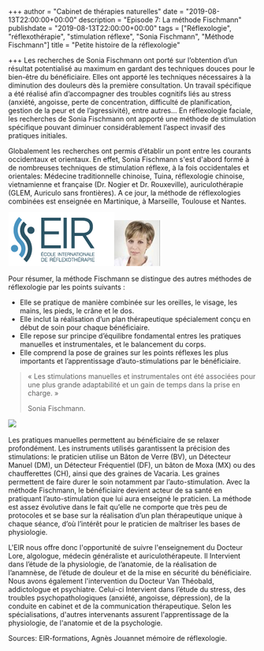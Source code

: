 +++
author = "Cabinet de thérapies naturelles"
date = "2019-08-13T22:00:00+00:00"
description = "Episode 7: La méthode Fischmann"
publishdate = "2019-08-13T22:00:00+00:00"
tags = ["Réflexologie", "réflexothérapie", "stimulation réflexe", "Sonia Fischmann", "Méthode Fischmann"]
title = "Petite histoire de la réflexologie"

+++
Les recherches de Sonia Fischmann ont porté sur l’obtention d’un résultat potentialisé au maximum en gardant des techniques douces pour le bien-être du bénéficiaire. Elles ont apporté les techniques nécessaires à la diminution des douleurs dès la première consultation. Un travail spécifique a été réalisé afin d’accompagner des troubles cognitifs liés au stress (anxiété, angoisse, perte de concentration, difficulté de planification, gestion de la peur et de l’agressivité), entre autres... En réflexologie faciale, les recherches de Sonia Fischmann ont apporté une méthode de stimulation spécifique pouvant diminuer considérablement l’aspect invasif des pratiques initiales.

Globalement les recherches ont permis d’établir un pont entre les courants occidentaux et orientaux. En effet, Sonia Fischmann s'est d'abord formé à de nombreuses techniques de stimulation réflexe, à la fois occidentales et orientales: Médecine traditionnelle chinoise, Tuina, réflexologie chinoise, vietnamienne et française (Dr. Nogier et Dr. Rouxeville), auriculothérapie (GLEM, Auriculo sans frontières). A ce jour, la méthode de réflexologies combinées est enseignée en Martinique, à Marseille, Toulouse et Nantes.

![](/logo.png)![](/téléchargement-1.jpg)

Pour résumer, la méthode Fischmann se distingue des autres méthodes de réflexologie par les points suivants :

* Elle se pratique de manière combinée sur les oreilles, le visage, les mains, les pieds, le crâne et le dos.
* Elle inclut la réalisation d’un plan thérapeutique spécialement conçu en début de soin pour chaque bénéficiaire.
* Elle repose sur principe d’équilibre fondamental entres les pratiques manuelles et instrumentales, et le balancement du corps.
* Elle comprend la pose de graines sur les points réflexes les plus importants et l’apprentissage d’auto-stimulations par le bénéficiaire.

> « Les stimulations manuelles et instrumentales ont été associées pour une plus grande adaptabilité et un gain de temps dans la prise en charge. »
>
> Sonia Fischmann.

![](/combinée.PNG)

Les pratiques manuelles permettent au bénéficiaire de se relaxer profondément. Les instruments utilisés garantissent la précision des stimulations: le praticien utilise un Bâton de Verre (BV), un Détecteur Manuel (DM), un Détecteur Fréquentiel (DF), un bâton de Moxa (MX) ou des chaufferettes (CH), ainsi que des graines de Vacaria. Les graines permettent de faire durer le soin notamment par l’auto-stimulation. Avec la méthode Fischmann, le bénéficiaire devient acteur de sa santé en pratiquant l’auto-stimulation que lui aura enseigné le praticien. La méthode est assez évolutive dans le fait qu’elle ne comporte que très peu de protocoles et se base sur la réalisation d’un plan thérapeutique unique à chaque séance, d’où l’intérêt pour le praticien de maîtriser les bases de physiologie.

L'EIR nous offre donc l'opportunité de suivre l'enseignement du Docteur Lore, algologue, médecin généraliste et auriculothérapeute. Il Intervient dans l’étude de la physiologie, de l’anatomie, de la réalisation de l’anamnèse, de l’étude de douleur et de la mise en sécurité du bénéficiaire. Nous avons également l'intervention du Docteur Van Théobald, addictologue et psychiatre. Celui-ci Intervient dans l’étude du stress, des troubles psychopathologiques (anxiété, angoisse, dépression), de la conduite en cabinet et de la communication thérapeutique. Selon les spécialisations, d'autres intervenants assurent l'apprentissage de la physiologie, de l'anatomie et de la psychologie.

Sources: EIR-formations, Agnès Jouannet mémoire de réflexologie.